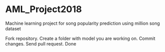 # AML_Project2018
Machine learning project for song popularity prediction using million song dataset

Fork repository.
Create a folder with model you are working on.
Commit changes.
Send pull request.
Done
